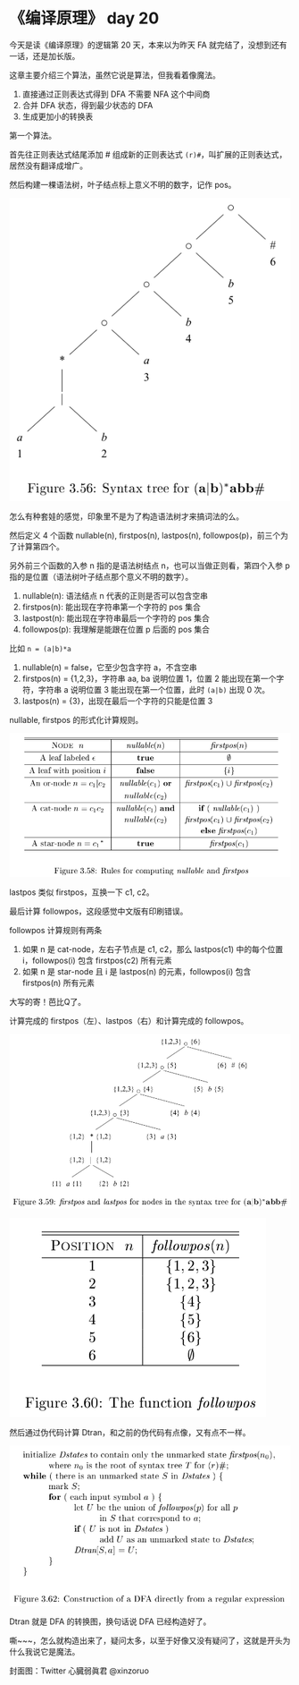 # 《编译原理》 day 20

今天是读《编译原理》的逻辑第 20 天，本来以为昨天 FA 就完结了，没想到还有一话，还是加长版。

这章主要介绍三个算法，虽然它说是算法，但我看着像魔法。

1. 直接通过正则表达式得到 DFA 不需要 NFA 这个中间商
2. 合并 DFA 状态，得到最少状态的 DFA
3. 生成更加小的转换表

第一个算法。

首先往正则表达式结尾添加 # 组成新的正则表达式 `(r)#`，叫扩展的正则表达式，居然没有翻译成增广。

然后构建一棵语法树，叶子结点标上意义不明的数字，记作 pos。

![](4-syntax-1.png)

怎么有种套娃的感觉，印象里不是为了构造语法树才来搞词法的么。

然后定义 4 个函数 nullable(n), firstpos(n), lastpos(n), followpos(p)，前三个为了计算第四个。

另外前三个函数的入参 n 指的是语法树结点 n，也可以当做正则看，第四个入参 p 指的是位置（语法树叶子结点那个意义不明的数字）。

1. nullable(n): 语法结点 n 代表的正则是否可以包含空串
2. firstpos(n): 能出现在字符串第一个字符的 pos 集合
3. lastpost(n): 能出现在字符串最后一个字符的 pos 集合
4. followpos(p): 我理解是能跟在位置 p 后面的 pos 集合

比如 `n = (a|b)*a`

1. nullable(n) = false，它至少包含字符 a，不含空串
2. firstpos(n) = {1,2,3}，字符串 aa, ba 说明位置 1，位置 2 能出现在第一个字符，字符串 a 说明位置 3 能出现在第一个位置，此时 `(a|b)` 出现 0 次。
3. lastpos(n) = {3}，出现在最后一个字符的只能是位置 3

nullable, firstpos 的形式化计算规则。

![](4-rules-1.png)

lastpos 类似 firstpos，互换一下 c1, c2。

最后计算 followpos，这段感觉中文版有印刷错误。

followpos 计算规则有两条

1. 如果 n 是 cat-node，左右子节点是 c1, c2，那么 lastpos(c1) 中的每个位置 i，followpos(i) 包含 firstpos(c2) 所有元素
2. 如果 n 是 star-node 且 i 是 lastpos(n) 的元素，followpos(i) 包含 firstpos(n) 所有元素

大写的寄！芭比Q了。

计算完成的 firstpos（左）、lastpos（右）和计算完成的 followpos。

![](4-fl-1.png)

![](4-followpos-1.png)

然后通过伪代码计算 Dtran，和之前的伪代码有点像，又有点不一样。

![](4-dfa-1.png)

Dtran 就是 DFA 的转换图，换句话说 DFA 已经构造好了。

嘶~~~，怎么就构造出来了，疑问太多，以至于好像又没有疑问了，这就是开头为什么我说它是魔法。

封面图：Twitter 心臓弱眞君 @xinzoruo